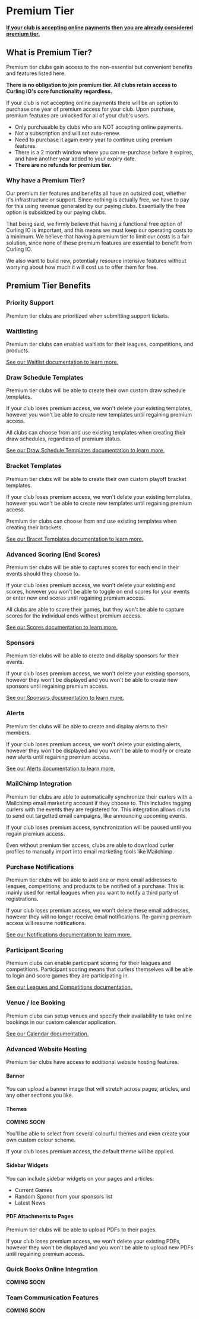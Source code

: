 # Premium Tier

**[If your club is accepting online payments then you are already considered premium tier.](/docs/getting-started/premium.md)**

## What is Premium Tier?[​](#what-is-premium-tier "Direct link to What is Premium Tier?")

Premium tier clubs gain access to the non-essential but convenient benefits and features listed here.

**There is no obligation to join premium tier. All clubs retain access to Curling IO's core functionality regardless.**

If your club is not accepting online payments there will be an option to purchase one year of premium access for your club. Upon purchase, premium features are unlocked for all of your club's users.

* Only purchasable by clubs who are NOT accepting online payments.
* Not a subscription and will not auto-renew.
* Need to purchase it again every year to continue using premium features.
* There is a 2 month window where you can re-purchase before it expires, and have another year added to your expiry date.
* **There are no refunds for premium tier.**

### Why have a Premium Tier?[​](#why-have-a-premium-tier "Direct link to Why have a Premium Tier?")

Our premium tier features and benefits all have an outsized cost, whether it's infrastructure or support. Since nothing is actually free, we have to pay for this using revenue generated by our paying clubs. Essentially the free option is subsidized by our paying clubs.

That being said, we firmly believe that having a functional free option of Curling IO is important, and this means we must keep our operating costs to a minimum. We believe that having a premium tier to limit our costs is a fair solution, since none of these premium features are essential to benefit from Curling IO.

We also want to build new, potentially resource intensive features without worrying about how much it will cost us to offer them for free.

## Premium Tier Benefits[​](#premium-tier-benefits "Direct link to Premium Tier Benefits")

### Priority Support[​](#priority-support "Direct link to Priority Support")

Premium tier clubs are prioritized when submitting support tickets.

### Waitlisting[​](#waitlisting "Direct link to Waitlisting")

Premium tier clubs can enabled waitlists for their leagues, competitions, and products.

[See our Waitlist documentation to learn more.](/docs/club-management/waitlists.md)

### Draw Schedule Templates[​](#draw-schedule-templates "Direct link to Draw Schedule Templates")

Premium tier clubs will be able to create their own custom draw schedule templates.

If your club loses premium access, we won't delete your existing templates, however you won't be able to create new templates until regaining premium access.

All clubs can choose from and use existing templates when creating their draw schedules, regardless of premium status.

[See our Draw Schedule Templates documentation to learn more.](/docs/event-management/draw-schedule-templates.md)

### Bracket Templates[​](#bracket-templates "Direct link to Bracket Templates")

Premium tier clubs will be able to create their own custom playoff bracket templates.

If your club loses premium access, we won't delete your existing templates, however you won't be able to create new templates until regaining premium access.

Premium tier clubs can choose from and use existing templates when creating their brackets.

[See our Bracet Templates documentation to learn more.](/docs/event-management/bracket-templates.md)

### Advanced Scoring (End Scores)[​](#advanced-scoring-end-scores "Direct link to Advanced Scoring (End Scores)")

Premium tier clubs will be able to captures scores for each end in their events should they choose to.

If your club loses premium access, we won't delete your existing end scores, however you won't be able to toggle on end scores for your events or enter new end scores until regaining premium access.

All clubs are able to score their games, but they won't be able to capture scores for the individual ends without premium access.

[See our Scores documentation to learn more.](/docs/event-management/scores.md)

### Sponsors[​](#sponsors "Direct link to Sponsors")

Premium tier clubs will be able to create and display sponsors for their events.

If your club loses premium access, we won't delete your existing sponsors, however they won't be displayed and you won't be able to create new sponsors until regaining premium access.

[See our Sponsors documentation to learn more.](/docs/club-management/sponsors.md)

### Alerts[​](#alerts "Direct link to Alerts")

Premium tier clubs will be able to create and display alerts to their members.

If your club loses premium access, we won't delete your existing alerts, however they won't be displayed and you won't be able to modify or create new alerts until regaining premium access.

[See our Alerts documentation to learn more.](/docs/club-management/alerts.md)

### MailChimp Integration[​](#mailchimp-integration "Direct link to MailChimp Integration")

Premium tier clubs are able to automatically synchronize their curlers with a Mailchimp email marketing account if they choose to. This includes tagging curlers with the events they are registered for. This integration allows clubs to send out targetted email campaigns, like announcing upcoming events.

If your club loses premium access, synchronization will be paused until you regain premium access.

Even without premium tier access, clubs are able to download curler profiles to manually import into email marketing tools like Mailchimp.

### Purchase Notifications[​](#purchase-notifications "Direct link to Purchase Notifications")

Premium tier clubs will be able to add one or more email addresses to leagues, competitions, and products to be notified of a purchase. This is mainly used for rental leagues when you want to notify a third party of registrations.

If your club loses premium access, we won't delete these email addresses, however they will no longer receive email notifications. Re-gaining premium access will resume notifications.

[See our Notifications documentation to learn more.](/docs/club-management/leagues.md#notification-email)

### Participant Scoring[​](#participant-scoring "Direct link to Participant Scoring")

Premium clubs can enable participant scoring for their leagues and competitions. Participant scoring means that curlers themselves will be able to login and score games they are participating in.

[See our Leagues and Competitions documentation.](/docs/club-management/leagues.md#participant-scoring)

### Venue / Ice Booking[​](#venue--ice-booking "Direct link to Venue / Ice Booking")

Premium clubs can setup venues and specify their availability to take online bookings in our custom calendar application.

[See our Calendar documentation.](/docs/club-management/calendar.md)

### Advanced Website Hosting[​](#advanced-website-hosting "Direct link to Advanced Website Hosting")

Premium tier clubs have access to additional website hosting features.

#### Banner[​](#banner "Direct link to Banner")

You can upload a banner image that will stretch across pages, articles, and any other sections you like.

#### Themes[​](#themes "Direct link to Themes")

**COMING SOON**

You'll be able to select from several colourful themes and even create your own custom colour scheme.

If your club loses premium access, the default theme will be applied.

#### Sidebar Widgets[​](#sidebar-widgets "Direct link to Sidebar Widgets")

You can include sidebar widgets on your pages and articles:

* Current Games
* Random Sponor from your sponsors list
* Latest News

#### PDF Attachments to Pages[​](#pdf-attachments-to-pages "Direct link to PDF Attachments to Pages")

Premium tier clubs will be able to upload PDFs to their pages.

If your club loses premium access, we won't delete your existing PDFs, however they won't be displayed and you won't be able to upload new PDFs until regaining premium access.

### Quick Books Online Integration[​](#quick-books-online-integration "Direct link to Quick Books Online Integration")

**COMING SOON**

### Team Communication Features[​](#team-communication-features "Direct link to Team Communication Features")

**COMING SOON**
